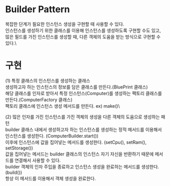 # Builder Pattern
복잡한 단계가 필요한 인스턴스 생성을 구현할 때 사용할 수 있다.\
인스턴스를 생성하기 위한 클래스를 이용해 인스턴스를 생성하도록 구현할 수도 있고,\
많은 필드를 가진 인스턴스를 생성할 때, 다른 객체의 도움을 받는 방식으로 구현할 수 있다.\

# 구현
(1) 특정 클래스의 인스턴스를 생성하는 클래스\
생성하고자 하는 인스턴스의 정보를 담은 클래스를 만든다.(BluePrint 클래스)\
해당 클래스를 인자로 받아서 특정 인스턴스(Computer)를 생성하는 팩토리 클래스를 만든다.(ComputerFactory 클래스)\
팩토리 클래스에 인스턴스 생성 메서드를 만든다. ex) make()\

(2) 많은 인자를 가진 인스턴스를 가진 객체의 생성을 다른 객체의 도움으로 생성하는 패턴\
builder 클래스 내에서 생성하고자 하는 인스턴스를 생성하는 정적 메서드를 이용해서 인스턴스를 생성한다. (ComputerBuilder.start())\
이후에 인스턴스에 값을 집어넣는 메서드를 생성한다. (setCpu(), setRam(), setStorage())\
값을 집어넣는 메서드는 builder 클래스의 인스턴스 자기 자신을 반환하기 때문에 메서드를 연결해서 사용할 수 있다.\
builder 객체의 인자 주입을 종료하고 인스턴스 생성을 완료하는 메서드를 생성한다. (build())\
항상 이 메서드를 이용해서 객체 생성을 완료한다.